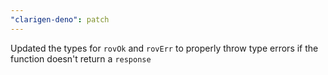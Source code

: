 ```yaml
---
"clarigen-deno": patch
---
```


Updated the types for `rovOk` and `rovErr` to properly throw type errors if the function doesn't return a `response`
